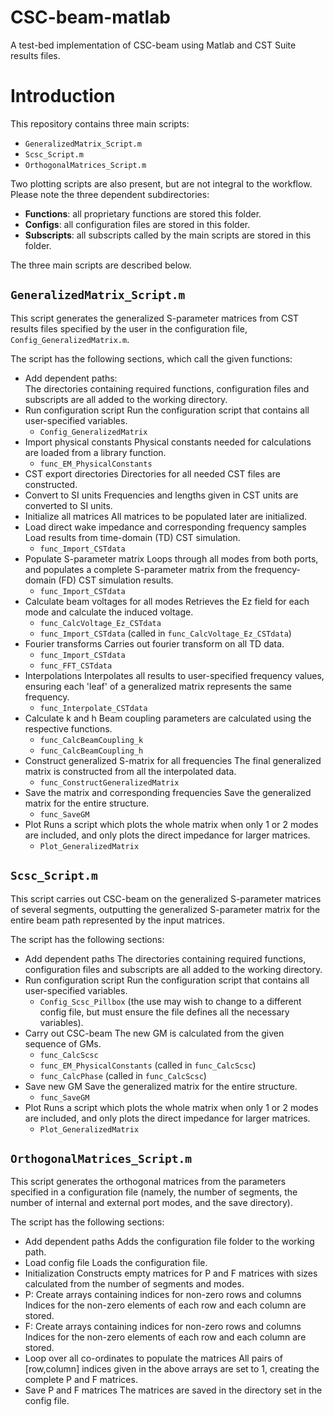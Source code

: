 # CSC-beam-matlab
A test-bed implementation of CSC-beam using Matlab and CST Suite results files.

Introduction
====

This repository contains three main scripts:

   - ``GeneralizedMatrix_Script.m``
   - ``Scsc_Script.m`` 
   - ``OrthogonalMatrices_Script.m``

Two plotting scripts are also present, but are not integral to the workflow.
Please note the three dependent subdirectories:
   - **Functions**: all proprietary functions are stored this folder.
   - **Configs**: all configuration files are stored in this folder.
   - **Subscripts**: all subscripts called by the main scripts are stored in this
     folder.

The three main scripts are described below.

``GeneralizedMatrix_Script.m``
----
This script generates the generalized S-parameter matrices from CST results
files specified by the user in the configuration file, ``Config_GeneralizedMatrix.m``.

The script has the following sections, which call the given functions:

   - Add dependent paths:\
         The directories containing required functions, configuration files
         and subscripts are all added to the working directory.
   - Run configuration script
         Run the configuration script that contains all user-specified variables.
      - ``Config_GeneralizedMatrix``
   - Import physical constants
         Physical constants needed for calculations are loaded from a library function.
      - ``func_EM_PhysicalConstants``
   - CST export directories
         Directories for all needed CST files are constructed.
   - Convert to SI units
         Frequencies and lengths given in CST units are converted to SI units.
   - Initialize all matrices
         All matrices to be populated later are initialized.
   - Load direct wake impedance and corresponding frequency samples
       Load results from time-domain (TD) CST simulation.
      - ``func_Import_CSTdata``
   - Populate S-parameter matrix
         Loops through all modes from both ports, and populates a complete
         S-parameter matrix from the frequency-domain (FD) CST simulation results.
      - ``func_Import_CSTdata``
   - Calculate beam voltages for all modes
         Retrieves the Ez field for each mode and calculate the induced voltage.
      - ``func_CalcVoltage_Ez_CSTdata``
      - ``func_Import_CSTdata`` (called in ``func_CalcVoltage_Ez_CSTdata``)
   - Fourier transforms
         Carries out fourier transform on all TD data.
      - ``func_Import_CSTdata``
      - ``func_FFT_CSTdata``
   - Interpolations
         Interpolates all results to user-specified frequency values, ensuring each
         'leaf' of a generalized matrix represents the same frequency.
      - ``func_Interpolate_CSTdata``
   - Calculate k and h
         Beam coupling parameters are calculated using the respective functions.
      - ``func_CalcBeamCoupling_k``
      - ``func_CalcBeamCoupling_h``
   - Construct generalized S-matrix for all frequencies
         The final generalized matrix is constructed from all the interpolated data.
      - ``func_ConstructGeneralizedMatrix``
   - Save the matrix and corresponding frequencies
       Save the generalized matrix for the entire structure.
      - ``func_SaveGM``
   - Plot
       Runs a script which plots the whole matrix when only 1 or 2 modes are included,
       and only plots the direct impedance for larger matrices.
      - ``Plot_GeneralizedMatrix``

``Scsc_Script.m``
----
This script carries out CSC-beam on the generalized S-parameter
matrices of several segments, outputting the generalized S-parameter matrix
for the entire beam path represented by the input matrices.

The script has the following sections:

   - Add dependent paths
       The directories containing required functions, configuration files
       and subscripts are all added to the working directory.
   - Run configuration script
       Run the configuration script that contains all user-specified variables.
      - ``Config_Scsc_Pillbox`` (the use may wish to change to a different config
        file, but must ensure the file defines all the necessary variables).
   - Carry out CSC-beam
       The new GM is calculated from the given sequence of GMs.
      - ``func_CalcScsc``
      - ``func_EM_PhysicalConstants`` (called in ``func_CalcScsc``)
      - ``func_CalcPhase`` (called in ``func_CalcScsc``)
   - Save new GM
       Save the generalized matrix for the entire structure.
      - ``func_SaveGM``
   - Plot
       Runs a script which plots the whole matrix when only 1 or 2 modes are included,
       and only plots the direct impedance for larger matrices.
      - ``Plot_GeneralizedMatrix``

``OrthogonalMatrices_Script.m``
----
This script generates the orthogonal matrices from the parameters specified in a
configuration file (namely, the number of segments, the number of internal and
external port modes, and the save directory).

The script has the following sections:

   - Add dependent paths
       Adds the configuration file folder to the working path.
   - Load config file
       Loads the configuration file.
   - Initialization
       Constructs empty matrices for P and F matrices with sizes calculated
       from the number of segments and modes.
   - P: Create arrays containing indices for non-zero rows and columns
       Indices for the non-zero elements of each row and each column are
       stored.
   - F: Create arrays containing indices for non-zero rows and columns
       Indices for the non-zero elements of each row and each column are
       stored.
   - Loop over all co-ordinates to populate the matrices
       All pairs of [row,column] indices given in the above arrays are set
       to 1, creating the complete P and F matrices.
   - Save P and F matrices
       The matrices are saved in the directory set in the config file.
